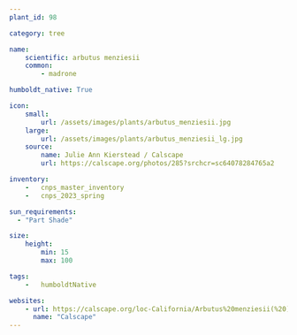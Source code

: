 ```yaml
---
plant_id: 98

category: tree

name: 
    scientific: arbutus menziesii 
    common: 
        - madrone 

humboldt_native: True

icon: 
    small: 
        url: /assets/images/plants/arbutus_menziesii.jpg 
    large: 
        url: /assets/images/plants/arbutus_menziesii_lg.jpg 
    source: 
        name: Julie Ann Kierstead / Calscape
        url: https://calscape.org/photos/285?srchcr=sc64078284765a2 

inventory: 
    -   cnps_master_inventory
    -   cnps_2023_spring

sun_requirements:
  - "Part Shade"

size:
    height: 
        min: 15
        max: 100

tags:  
    -   humboldtNative

websites:
    - url: https://calscape.org/loc-California/Arbutus%20menziesii(%20) 
      name: "Calscape"
---
```






